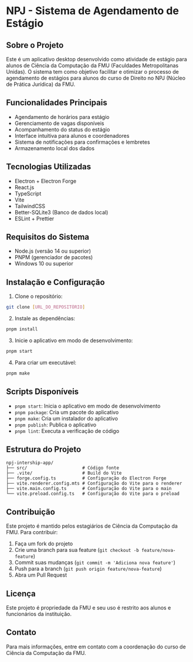 # NPJ - Sistema de Agendamento de Estágio

## Sobre o Projeto

Este é um aplicativo desktop desenvolvido como atividade de estágio para alunos de Ciência da Computação da FMU (Faculdades Metropolitanas Unidas). O sistema tem como objetivo facilitar e otimizar o processo de agendamento de estágios para alunos do curso de Direito no NPJ (Núcleo de Prática Jurídica) da FMU.

## Funcionalidades Principais

- Agendamento de horários para estágio
- Gerenciamento de vagas disponíveis
- Acompanhamento do status do estágio
- Interface intuitiva para alunos e coordenadores
- Sistema de notificações para confirmações e lembretes
- Armazenamento local dos dados

## Tecnologias Utilizadas

- Electron + Electron Forge
- React.js
- TypeScript
- Vite
- TailwindCSS
- Better-SQLite3 (Banco de dados local)
- ESLint + Prettier

## Requisitos do Sistema

- Node.js (versão 14 ou superior)
- PNPM (gerenciador de pacotes)
- Windows 10 ou superior

## Instalação e Configuração

1. Clone o repositório:

```bash
git clone [URL_DO_REPOSITÓRIO]
```

2. Instale as dependências:

```bash
pnpm install
```

3. Inicie o aplicativo em modo de desenvolvimento:

```bash
pnpm start
```

4. Para criar um executável:

```bash
pnpm make
```

## Scripts Disponíveis

- `pnpm start`: Inicia o aplicativo em modo de desenvolvimento
- `pnpm package`: Cria um pacote do aplicativo
- `pnpm make`: Cria um instalador do aplicativo
- `pnpm publish`: Publica o aplicativo
- `pnpm lint`: Executa a verificação de código

## Estrutura do Projeto

```
npj-intership-app/
├── src/                     # Código fonte
├── .vite/                   # Build do Vite
├── forge.config.ts          # Configuração do Electron Forge
├── vite.renderer.config.mts # Configuração do Vite para o renderer
├── vite.main.config.ts      # Configuração do Vite para o main
└── vite.preload.config.ts   # Configuração do Vite para o preload
```

## Contribuição

Este projeto é mantido pelos estagiários de Ciência da Computação da FMU. Para contribuir:

1. Faça um fork do projeto
2. Crie uma branch para sua feature (`git checkout -b feature/nova-feature`)
3. Commit suas mudanças (`git commit -m 'Adiciona nova feature'`)
4. Push para a branch (`git push origin feature/nova-feature`)
5. Abra um Pull Request

## Licença

Este projeto é propriedade da FMU e seu uso é restrito aos alunos e funcionários da instituição.

## Contato

Para mais informações, entre em contato com a coordenação do curso de Ciência da Computação da FMU.
